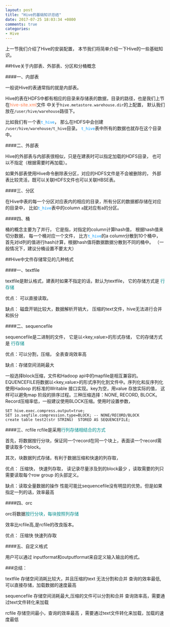 ```yaml
---
layout: post
title: "Hive的基础知识总结"
date: 2017-07-25 18:03:34 +0800
comments: true
categories: 
- Hive
---
```


上一节我们介绍了Hive的安装配置， 本节我们将简单介绍一下Hive的一些基础知识。

##Hive关于内部表、外部表、分区和分桶概念

####一、内部表

一般说Hive的表通常指的就是内部表。

Hive的表在HDFS中都有相应的目录来存储表的数据，目录的路径，也是我们上节在<font color=#FF7F50>hive-site.xml</font>文件
中关于`hive.metastore.warehouse.dir`的上配置， 默认我们放在`/user/hive/warehouse`路径下。
<!--more-->
比如我们有一个表<font color=#0099ff>`t_hive`</font>， 那么在HDFS中会创建 `/user/hive/warehouse/t_hive`目录。 <font color=#0099ff>`t_hive`</font>表中所有的数据也就存在这个目录中。

####二、外部表

Hive的外部表与内部表很相似，只是在建表时可以指定加载的HDFS目录， 也可以不指定（根据需要时再加载）。

如果外部表使用Hive命令删除表分区，对应的HDFS文件是不会被删除的， 外部表比较灵活，既可以关联HDFS文件也可以关联HBSE表。

####三、分区

在Hive中表的每一个分区对应表内的相应的目录，所有分区的数据都存储在对应的目录中， 比如<font color=#0099ff>`t_hive`</font>表中的column `a`就对应有a的分区。

####四、桶

桶的概念主要为了并行， 它是指，对指定的column计算hash值， 根据hash值来切分数据， 每一个桶对应一个文件， 比方<font color=#0099ff>`t_hive`</font>的a column分散到10个桶中， 首先对id列的值进行hash计算，根据hash值将数据数据分散到不同的桶中。  （一般情况下，建议分桶设置不要太大）


##Hive中文件存储常见的几种格式

####一、textfile

textfile是默认格式，建表时如果不指定的话，默认为textfile， 它的存储方式是 <font color=#008B8B>行存储</font>

优点： 可以直接读取。

缺点： 磁盘开销比较大，数据解析开销大， 压缩的text文件，hive无法进行合并和拆分

####二、sequencefile

sequencefile是二进制的文件， 它是以<key,value>的形式存储， 它的存储方式是 <font color=#008B8B>行存储</font>

优点：可以分割，压缩， 全表查询效率高

缺点：存储空间消耗最大

一般选择block压缩，文件和Hadoop api中的mapfile是相互兼容的。EQUENCEFILE将数据以<key,value>的形式序列化到文件中。序列化和反序列化使用Hadoop 的标准的Writable 接口实现。key为空，用value 存放实际的值， 这样可以避免map 阶段的排序过程。三种压缩选择：NONE, RECORD, BLOCK。 Record压缩率低，一般建议使用BLOCK压缩。使用时设置参数，

```mysql
SET hive.exec.compress.output=true;  
SET io.seqfile.compression.type=BLOCK; -- NONE/RECORD/BLOCK  
create table test2(str STRING)  STORED AS SEQUENCEFILE;
```
####三、rcfile
rcfile是采用<font color=#008B8B>行列存储相结合的方式</font> 

首先，将数据按行分块，保证同一个record在同一个块上，表面读一个record需要读取多个block。

其次，块数据列式存储，有利于数据压缩和快速的列存取，

优点： 压缩快， 快速列存取， 读记录尽量涉及到的block最少 ，读取需要的列只需要读取每个row group 的头部定义。

缺点：读取全量数据的操作 性能可能比sequencefile没有明显的优势。但是如果指定一列的话，效率最高

####四、orc

orc将数据<font color=#008B8B>按行分块，每块按照列存储</font>

效率比rcfile高,是rcfile的改良版本。

优点： 压缩快 快速列存取

####五、自定义格式

用户可以通过 inputformat和outputformat来自定义输入输出的格式。


###总结：

textfile 存储空间消耗比较大，并且压缩的text 无法分割和合并 查询的效率最低,可以直接存储，加载数据的速度最高

sequencefile 存储空间消耗最大,压缩的文件可以分割和合并 查询效率高，需要通过text文件转化来加载

rcfile 存储空间最小，查询的效率最高 ，需要通过text文件转化来加载，加载的速度最低


